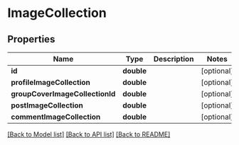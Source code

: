 # ImageCollection

## Properties
Name | Type | Description | Notes
------------ | ------------- | ------------- | -------------
**id** | **double** |  | [optional] 
**profileImageCollection** | **double** |  | [optional] 
**groupCoverImageCollectionId** | **double** |  | [optional] 
**postImageCollection** | **double** |  | [optional] 
**commentImageCollection** | **double** |  | [optional] 

[[Back to Model list]](../README.md#documentation-for-models) [[Back to API list]](../README.md#documentation-for-api-endpoints) [[Back to README]](../README.md)


